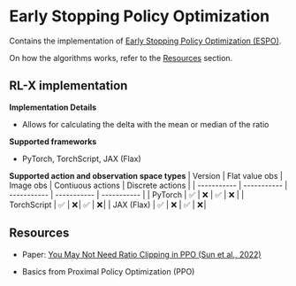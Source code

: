 # Early Stopping Policy Optimization

Contains the implementation of [Early Stopping Policy Optimization (ESPO)](https://arxiv.org/pdf/2202.00079).

On how the algorithms works, refer to the [Resources](#resources) section.


## RL-X implementation

**Implementation Details**
- Allows for calculating the delta with the mean or median of the ratio

**Supported frameworks**
- PyTorch, TorchScript, JAX (Flax)

**Supported action and observation space types**
| Version | Flat value obs | Image obs | Contiuous actions | Discrete actions |
| ----------- | ----------- | ----------- | ----------- | ----------- |
| PyTorch | ✅ | ❌ | ✅ | ❌ |
| TorchScript | ✅ | ❌ | ✅ | ❌ |
| JAX (Flax) | ✅ | ❌ | ✅ | ❌ |


## Resources

- Paper: [You May Not Need Ratio Clipping in PPO (Sun et al., 2022)](https://arxiv.org/pdf/2202.00079)

- Basics from Proximal Policy Optimization (PPO)